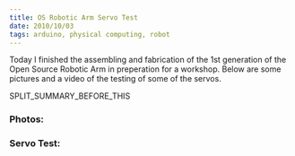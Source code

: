 ```yaml
---
title: OS Robotic Arm Servo Test
date: 2010/10/03
tags: arduino, physical computing, robot
---
```


Today I finished the assembling and fabrication of the 1st generation of the Open Source Robotic Arm in preperation for a workshop. Below are some pictures and a video of the testing of some of the servos.


SPLIT\_SUMMARY\_BEFORE\_THIS



### Photos:





















### Servo Test:




